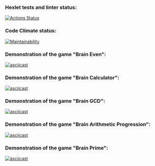 ### Hexlet tests and linter status:

[![Actions Status](https://github.com/daniscoder/frontend-project-44/actions/workflows/hexlet-check.yml/badge.svg)](https://github.com/daniscoder/frontend-project-44/actions)

### Code Climate status:

[![Maintainability](https://api.codeclimate.com/v1/badges/8818e91f2a13341e1df0/maintainability)](https://codeclimate.com/github/daniscoder/frontend-project-44/maintainability)

### Demonstration of the game "Brain Even":

[![asciicast](https://asciinema.org/a/J0OT6GSGlr8CVoHvOidDHZeBn.svg)](https://asciinema.org/a/J0OT6GSGlr8CVoHvOidDHZeBn)

### Demonstration of the game "Brain Calculator":

[![asciicast](https://asciinema.org/a/NndENqKtPIbXM6Ucnbj6EEDV6.svg)](https://asciinema.org/a/NndENqKtPIbXM6Ucnbj6EEDV6)

### Demonstration of the game "Brain GCD":

[![asciicast](https://asciinema.org/a/oyPq2UzceMnM0bBh7jys8zEK1.svg)](https://asciinema.org/a/oyPq2UzceMnM0bBh7jys8zEK1)

### Demonstration of the game "Brain Arithmetic Progression":

[![asciicast](https://asciinema.org/a/vXJi7NSQkRGa60FjpAgDlwkoI.svg)](https://asciinema.org/a/vXJi7NSQkRGa60FjpAgDlwkoI)

### Demonstration of the game "Brain Prime":

[![asciicast](https://asciinema.org/a/lYkgrSCumrlKKULZ6bojVCKsM.svg)](https://asciinema.org/a/lYkgrSCumrlKKULZ6bojVCKsM)
